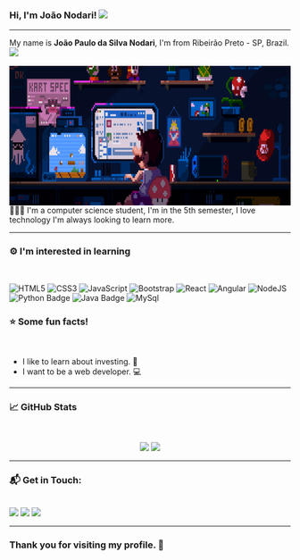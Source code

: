 ### Hi, I'm João Nodari!  <img src="https://github.com/TheDudeThatCode/TheDudeThatCode/blob/master/Assets/Developer.gif" width="60px">
---

My name is **João Paulo da Silva Nodari**, I'm from Ribeirão Preto - SP, Brazil. <img src="https://cdn-icons-png.flaticon.com/512/197/197386.png" width="13"/> 

<img align="right" alt="GIF" src="https://github.com/AllergicPoet/AllergicPoet/blob/main/MarioDev.gif" height="250" width="600"/>

👨🏻‍💻 I'm a computer science student, I'm in the 5th semester, I love technology I'm always looking to learn more.

---

### ⚙️ I'm interested in learning

<br>

![HTML5](https://img.shields.io/badge/html5-%23E34F26.svg?style=for-the-badge&logo=html5&logoColor=white)
![CSS3](https://img.shields.io/badge/css3-%231572B6.svg?style=for-the-badge&logo=css3&logoColor=white)
![JavaScript](https://img.shields.io/badge/javascript-%23323330.svg?style=for-the-badge&logo=javascript&logoColor=%23F7DF1E)
![Bootstrap](https://img.shields.io/badge/bootstrap-%23563D7C.svg?style=for-the-badge&logo=bootstrap&logoColor=white)
![React](https://img.shields.io/badge/React-20232A?style=for-the-badge&logo=react&logoColor=61DAFB)
![Angular](https://img.shields.io/badge/angular-%23DD0031.svg?style=for-the-badge&logo=angular&logoColor=white)
![NodeJS](https://img.shields.io/badge/node.js-6DA55F?style=for-the-badge&logo=node.js&logoColor=white)
![Python Badge](https://img.shields.io/badge/Python-3776AB?style=for-the-badge&logo=python&logoColor=white)
![Java Badge](https://img.shields.io/badge/Java-ED8B00?style=for-the-badge&logo=java&logoColor=white)
![MySql](https://img.shields.io/badge/MySQL-005C84?style=for-the-badge&logo=mysql&logoColor=white)

### :star: Some fun facts!

<br>

- I like to learn about investing. 💸
- I want to be a web developer. 💻

---

### 📈 GitHub Stats

<br>

<p align = "center">
  <img src = "https://github-readme-stats.vercel.app/api?username=JoaoNodari&show_icons=true&theme=tokyonight&line_height=27">
   <img src = "https://github-readme-stats.vercel.app/api/top-langs/?username=JoaoNodari&langs_count=5&theme=tokyonight">
</p>

---

### 📬 Get in Touch:
<br>
<div>
    <a href="https://br.linkedin.com/in/joao-paulo-nodari-52922a18a" target="_blank"><img src="https://img.shields.io/badge/-LinkedIn-%230077B5?style=for-the-badge&logo=linkedin&logoColor=white" target="_blank"></a> 
  <a href = "mailto:joaonodar@gmail.com"><img src="https://img.shields.io/badge/-Gmail-%23333?style=for-the-badge&logo=gmail&logoColor=white" target="_blank"></a>
  <a href="#" target="_blank"><img src="https://img.shields.io/badge/Discord-7289DA?style=for-the-badge&logo=discord&logoColor=white" target="_blank"></a> 
</div>

---

### Thank you for visiting my profile. 👋
